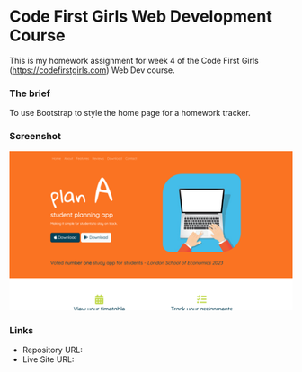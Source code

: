 # Code First Girls Web Development Course

This is my homework assignment for week 4 of the Code First Girls (https://codefirstgirls.com) Web Dev course.

### The brief

To use Bootstrap to style the home page for a homework tracker.

### Screenshot

![](screenshot.png)

### Links

- Repository URL: 
- Live Site URL: 